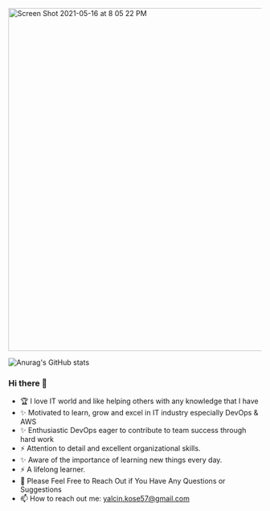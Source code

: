 <img width="683" alt="Screen Shot 2021-05-16 at 8 05 22 PM" src="https://user-images.githubusercontent.com/79118602/123110598-3e9a6780-d40a-11eb-985e-5e95589b472a.png"><br>

<!-- <img src="./devops.gif" alt="react-native" width="25%" height="40%" align="right">


**yalcinkose/yalcinkose** is a ✨ _special_ ✨ repository because its `README.md` (this file) appears on your GitHub profile.

Here are some ideas to get you started:

- 🔭 I’m currently working on ...
- 🌱 I’m currently learning ...
- 👯 I’m looking to collaborate on ...
- 🤔 I’m looking for help with ...
- 💬 Ask me about ...
- 📫 How to reach me: ...
- 😄 Pronouns: ...
- ⚡ Fun fact: ...
-->

![Anurag's GitHub stats](https://github-readme-stats.vercel.app/api?username=yalcinkose&show_icons=true&theme=onedark)<br>

### Hi there 👋

- 🏆 I love IT world and like helping others with any knowledge that I have<br> 
- ✨ Motivated to learn, grow and excel in IT industry especially DevOps & AWS
- ✨ Enthusiastic DevOps eager to contribute to team success through hard work 
- ⚡ Attention to detail and excellent organizational skills. 
- ✨ Aware of the importance of learning new things every day. 
- ⚡ A lifelong learner. 
- 💬 Please Feel Free to Reach Out if You Have Any Questions or Suggestions
- 📫 How to reach out me: yalcin.kose57@gmail.com

